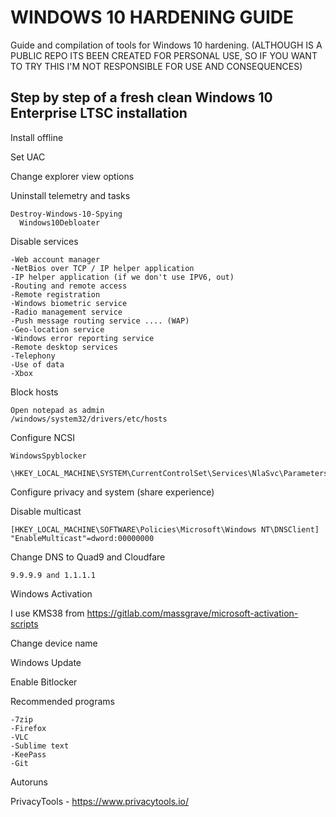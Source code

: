 # WINDOWS 10 HARDENING GUIDE
Guide and compilation of tools for Windows 10 hardening.
(ALTHOUGH IS A PUBLIC REPO ITS BEEN CREATED FOR PERSONAL USE, SO IF YOU WANT TO TRY THIS I'M NOT RESPONSIBLE FOR USE AND CONSEQUENCES)

## Step by step of a fresh clean Windows 10 Enterprise LTSC installation

Install offline

Set UAC

Change explorer view options

Uninstall telemetry and tasks

    Destroy-Windows-10-Spying
	  Windows10Debloater

Disable services

    -Web account manager
    -NetBios over TCP / IP helper application
    -IP helper application (if we don't use IPV6, out)
    -Routing and remote access
    -Remote registration
    -Windows biometric service
    -Radio management service
    -Push message routing service .... (WAP)
    -Geo-location service
    -Windows error reporting service
    -Remote desktop services
    -Telephony
    -Use of data
    -Xbox

Block hosts

	Open notepad as admin
	/windows/system32/drivers/etc/hosts
  

Configure NCSI

	WindowsSpyblocker

	\HKEY_LOCAL_MACHINE\SYSTEM\CurrentControlSet\Services\NlaSvc\Parameters\Internet


Configure privacy and system (share experience)


Disable multicast

	[HKEY_LOCAL_MACHINE\SOFTWARE\Policies\Microsoft\Windows NT\DNSClient]
	"EnableMulticast"=dword:00000000

Change DNS to Quad9 and Cloudfare
    
    9.9.9.9 and 1.1.1.1

Windows Activation

I use KMS38 from https://gitlab.com/massgrave/microsoft-activation-scripts

Change device name

Windows Update

Enable Bitlocker

Recommended programs

	-7zip
	-Firefox
	-VLC
	-Sublime text
	-KeePass
	-Git

Autoruns

PrivacyTools - https://www.privacytools.io/


